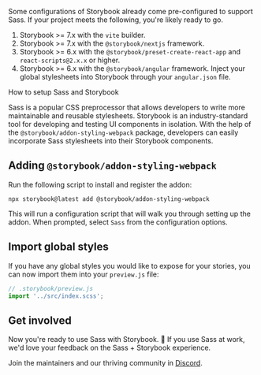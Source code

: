 <div class="aside aside__no-top">

Some configurations of Storybook already come pre-configured to support Sass. If your project meets the following, you're likely ready to go.

1. Storybook >= 7.x with the `vite` builder.
2. Storybook >= 7.x with the `@storybook/nextjs` framework.
3. Storybook >= 6.x with the `@storybook/preset-create-react-app` and `react-scripts@2.x.x` or higher.
4. Storybook >= 6.x with the `@storybook/angular` framework. Inject your global stylesheets into Storybook through your `angular.json` file.

</div>

<RecipeHeader>

How to setup Sass and Storybook

</RecipeHeader>

Sass is a popular CSS preprocessor that allows developers to write more maintainable and reusable stylesheets. Storybook is an industry-standard tool for developing and testing UI components in isolation. With the help of the `@storybook/addon-styling-webpack` package, developers can easily incorporate Sass stylesheets into their Storybook components.

## Adding `@storybook/addon-styling-webpack`

Run the following script to install and register the addon:

```shell
npx storybook@latest add @storybook/addon-styling-webpack
```

This will run a configuration script that will walk you through setting up the addon. When prompted, select `Sass` from the configuration options.

## Import global styles

If you have any global styles you would like to expose for your stories, you can now import them into your `preview.js` file:

```js
// .storybook/preview.js
import '../src/index.scss';
```

## Get involved

Now you're ready to use Sass with Storybook. 🎉 If you use Sass at work, we'd love your feedback on the Sass + Storybook experience.

Join the maintainers and our thriving community in [Discord](https://discord.gg/storybook).
